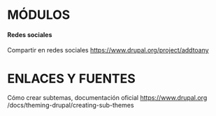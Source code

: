 MÓDULOS
========

#### Redes sociales
Compartir en redes sociales
https://www.drupal.org/project/addtoany

ENLACES Y FUENTES
=================
Cómo crear subtemas, documentación oficial
https://www.drupal.org
/docs/theming-drupal/creating-sub-themes